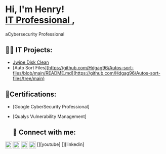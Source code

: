 <h1>Hi, I'm Henry! <br/><a href="(https://github.com/Hdgag96/Hdgag96)">IT Professional </a>, </h1>aCybersecurity Professional</a>

<h2>👨‍💻 IT Projects:</h2>

  - [Jwipe Disk Clean](https://github.com/Hdgag96/JWipe-Disk-Clean/tree/main)
  - [Auto Sort Files][https://github.com/Hdgag96/Autos-sort-files/blob/main/README.md](https://github.com/Hdgag96/Autos-sort-files/tree/main)

<h2>📜Certifications:</h2>

- [Google CyberSecurity Professional]

- [Qualys Vulnerability Management]
  
  <h2>🤳 Connect with me:</h2>

[<img align="left" alt="JoshMadakor | YouTube" width="22px" src="https://cdn.jsdelivr.net/npm/simple-icons@v3/icons/youtube.svg" />][youtube]
[<img align="left" alt="JoshMadakor | Twitter" width="22px" src="https://cdn.jsdelivr.net/npm/simple-icons@v3/icons/twitter.svg" />][twitter]
[<img align="left" alt="JoshMadakor | LinkedIn" width="22px" src="https://cdn.jsdelivr.net/npm/simple-icons@v3/icons/linkedin.svg" />][linkedin]
[<img align="left" alt="JoshMadakor | Instagram" width="22px" src="https://cdn.jsdelivr.net/npm/simple-icons@v3/icons/instagram.svg" />][instagram]

[twitter]: 
[youtube]: 
[instagram]: 
[linkedin]: 

<!--
